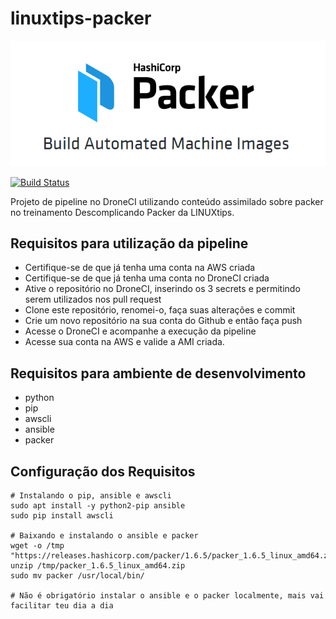 # linuxtips-packer
![packer-logo](assets/packer.png)

[![Build Status](https://cloud.drone.io/api/badges/aleroxac/linuxtips-packer/status.svg)](https://cloud.drone.io/aleroxac/linuxtips-packer)

Projeto de pipeline no DroneCI utilizando conteúdo assimilado sobre packer no treinamento Descomplicando Packer da LINUXtips.

## Requisitos para utilização da pipeline
- Certifique-se de que já tenha uma conta na AWS criada
- Certifique-se de que já tenha uma conta no DroneCI criada
- Ative o repositório no DroneCI, inserindo os 3 secrets e permitindo serem utilizados nos pull request
- Clone este repositório, renomei-o, faça suas alterações e commit
- Crie um novo repositório na sua conta do Github e então faça push
- Acesse o DroneCI e acompanhe a execução da pipeline
- Acesse sua conta na AWS e valide a AMI criada.

## Requisitos para ambiente de desenvolvimento
- python
- pip
- awscli
- ansible
- packer

## Configuração dos Requisitos
``` shell
# Instalando o pip, ansible e awscli
sudo apt install -y python2-pip ansible
sudo pip install awscli

# Baixando e instalando o ansible e packer
wget -o /tmp "https://releases.hashicorp.com/packer/1.6.5/packer_1.6.5_linux_amd64.zip"
unzip /tmp/packer_1.6.5_linux_amd64.zip
sudo mv packer /usr/local/bin/

# Não é obrigatório instalar o ansible e o packer localmente, mais vai facilitar teu dia a dia
```
